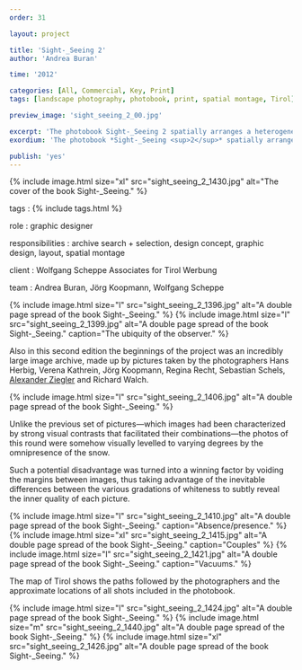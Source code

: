 ```yaml
---
order: 31

layout: project

title: 'Sight-_Seeing 2'
author: 'Andrea Buran'

time: '2012'

categories: [All, Commercial, Key, Print]
tags: [landscape photography, photobook, print, spatial montage, Tirol]

preview_image: 'sight_seeing_2_00.jpg'

excerpt: 'The photobook Sight-_Seeing 2 spatially arranges a heterogeneous set of collectively taken pictures of Tyrolean winter landscapes—halfway between tourism’s advertising images and contemporary photos.'
exordium: 'The photobook *Sight-_Seeing <sup>2</sup>* spatially arranges a heterogeneous set of collectively taken pictures of Tyrolean winter landscapes—halfway between tourism’s advertising images and contemporary photos.'

publish: 'yes'
---
```


<div class="figures">
  {% include image.html size="xl" src="sight_seeing_2_1430.jpg" alt="The cover of the book Sight-_Seeing." %}
</div>

tags
: {% include tags.html %}

role
: graphic designer

responsibilities
: archive search + selection, design concept, graphic design, layout, spatial montage

client
: Wolfgang Scheppe Associates for Tirol Werbung

team
: Andrea Buran, Jörg Koopmann, Wolfgang Scheppe

<div class="figures">
  {% include image.html size="l" src="sight_seeing_2_1396.jpg" alt="A double page spread of the book Sight-_Seeing." %}
  {% include image.html size="l" src="sight_seeing_2_1399.jpg" alt="A double page spread of the book Sight-_Seeing." caption="The ubiquity of the observer." %}
</div>

Also in this second edition the beginnings of the project was an incredibly large image archive, made up by pictures taken by the photographers Hans Herbig, Verena Kathrein, Jörg Koopmann, Regina Recht, Sebastian Schels, [Alexander Ziegler](http://alexanderziegler.com/ "Alexander Ziegler’s website") and Richard Walch.

<div class="figures">
  {% include image.html size="l" src="sight_seeing_2_1406.jpg" alt="A double page spread of the book Sight-_Seeing." %}
</div>

Unlike the previous set of pictures—which images had been characterized by strong visual contrasts that facilitated their combinations—the photos of this round were somehow visually levelled to varying degrees by the omnipresence of the snow.

Such a potential disadvantage was turned into a winning factor by voiding the margins between images, thus taking advantage of the inevitable differences between the various gradations of whiteness to subtly reveal the inner quality of each picture.

<div class="figures">
  {% include image.html size="l" src="sight_seeing_2_1410.jpg" alt="A double page spread of the book Sight-_Seeing." caption="Absence/presence." %}
  {% include image.html size="xl" src="sight_seeing_2_1415.jpg" alt="A double page spread of the book Sight-_Seeing." caption="Couples" %}
  {% include image.html size="l" src="sight_seeing_2_1421.jpg" alt="A double page spread of the book Sight-_Seeing." caption="Vacuums." %}
</div>

The map of Tirol shows the paths followed by the photographers and the approximate locations of all shots included in the photobook.

<div class="figures">
  {% include image.html size="l" src="sight_seeing_2_1424.jpg" alt="A double page spread of the book Sight-_Seeing." %}
  {% include image.html size="m" src="sight_seeing_2_1440.jpg" alt="A double page spread of the book Sight-_Seeing." %}
  {% include image.html size="xl" src="sight_seeing_2_1426.jpg" alt="A double page spread of the book Sight-_Seeing." %}
</div>
